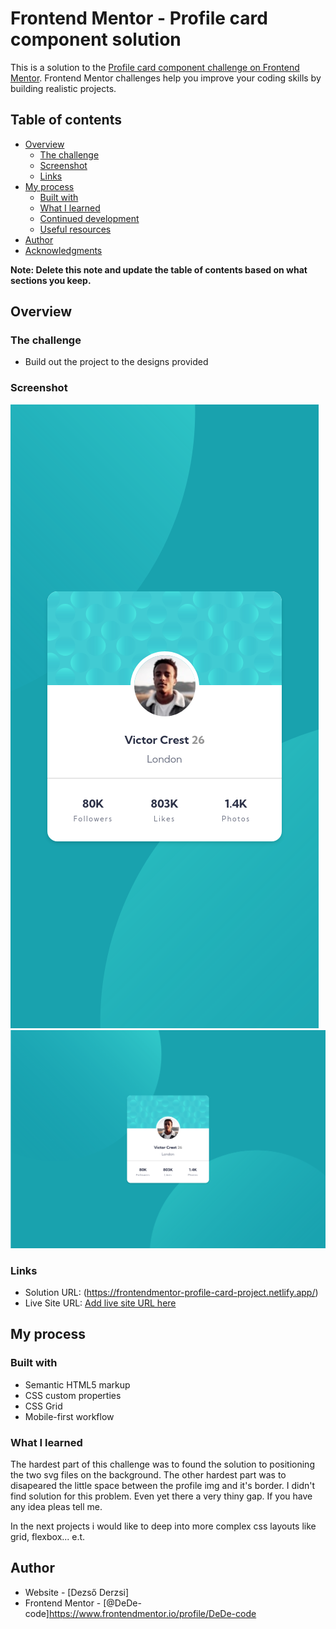 # Frontend Mentor - Profile card component solution

This is a solution to the [Profile card component challenge on Frontend Mentor](https://www.frontendmentor.io/challenges/profile-card-component-cfArpWshJ). Frontend Mentor challenges help you improve your coding skills by building realistic projects. 

## Table of contents

- [Overview](#overview)
  - [The challenge](#the-challenge)
  - [Screenshot](#screenshot)
  - [Links](#links)
- [My process](#my-process)
  - [Built with](#built-with)
  - [What I learned](#what-i-learned)
  - [Continued development](#continued-development)
  - [Useful resources](#useful-resources)
- [Author](#author)
- [Acknowledgments](#acknowledgments)

**Note: Delete this note and update the table of contents based on what sections you keep.**

## Overview

### The challenge

- Build out the project to the designs provided

### Screenshot

![](screenShots/screenshorMobile.png)
![](screenShots/screenshotDesktop.png)

### Links

- Solution URL: (https://frontendmentor-profile-card-project.netlify.app/)
- Live Site URL: [Add live site URL here](https://your-live-site-url.com)

## My process

### Built with

- Semantic HTML5 markup
- CSS custom properties
- CSS Grid
- Mobile-first workflow

### What I learned

The hardest part of this challenge was to found the solution to positioning the two svg files on the background. 
The other hardest part was to disapeared the little space between the profile img and it's border. 
I didn't find solution for this problem. 
Even yet there a very thiny gap. 
If you have any idea pleas tell me.


In the next projects i would like to deep into more complex css layouts like grid, flexbox... e.t.


## Author

- Website - [Dezső Derzsi]
- Frontend Mentor - [@DeDe-code]https://www.frontendmentor.io/profile/DeDe-code

